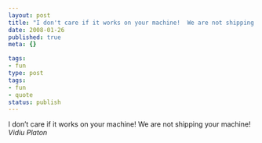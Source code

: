 ```yaml
---
layout: post
title: "I don't care if it works on your machine!  We are not shipping your machine!"
date: 2008-01-26
published: true
meta: {}

tags:
- fun
type: post
tags:
- fun
- quote
status: publish
---
```

I don&#8217;t care if it works on your machine!  We are not shipping your machine!<br />_Vidiu Platon_

